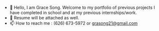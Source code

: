 - 👋 Hello, I am Grace Song. Welcome to my portfolio of previous projects I have completed in school and at my previous internships/work. 
- 👀 Resume will be attached as well.
- 📫 How to reach me : (626) 673-5972 or grasong21@gmail.com

<!---
grsong21/grsong21 is a ✨ special ✨ repository because its `README.md` (this file) appears on your GitHub profile.
You can click the Preview link to take a look at your changes.
--->
